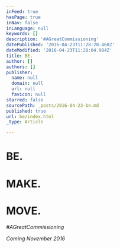 ```yaml
---
inFeed: true
hasPage: true
inNav: false
inLanguage: null
keywords: []
description: '#AGreatCommissioning'
datePublished: '2016-04-23T11:28:20.460Z'
dateModified: '2016-04-23T11:28:04.984Z'
title: BE.
author: []
authors: []
publisher:
  name: null
  domain: null
  url: null
  favicon: null
starred: false
sourcePath: _posts/2016-04-23-be.md
published: true
url: be/index.html
_type: Article

---
```

# BE.

# MAKE.

# MOVE.

_\#AGreatCommissioning_

_Coming November 2016_